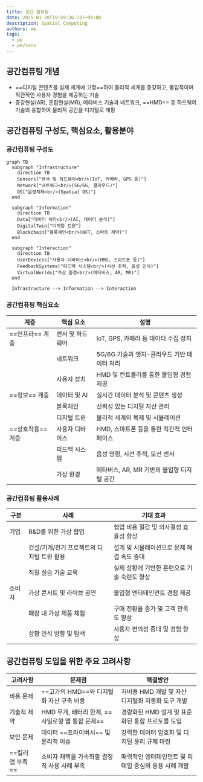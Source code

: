 ```yaml
---
title: 공간 컴퓨팅
date: 2025-01-20T19:59:36.737+09:00
description: Spatial Computing
authors: me
tags:
  - pe
  - pe/conv
---
```


## 공간컴퓨팅 개념

- ==디지털 콘텐츠를 실제 세계에 고정==하여 물리적 세계를 증강하고, 몰입적이며 직관적인 사용자 경험을 제공하는 기술
- 증강현실(AR), 혼합현실(MR), 메타버스 기술과 네트워크, ==HMD== 등 하드웨어 기술의 융합하여 물리적 공간을 디지털로 매핑

## 공간컴퓨팅 구성도, 핵심요소, 활용분야

### 공간컴퓨팅 구성도

```mermaid
graph TB
  subgraph "Infrastructure"
    direction TB
    Sensors["센서 및 하드웨어<br/>(IoT, 카메라, GPS 등)"]
    Network["네트워크<br/>(5G/6G, 클라우드)"]
    OS["운영체제<br/>(Spatial OS)"]
  end

  subgraph "Information"
    direction TB
    Data["데이터 처리<br/>(AI, 데이터 분석)"]
    DigitalTwin["디지털 트윈"]
    Blockchain["블록체인<br/>(NFT, 스마트 계약)"]
  end

  subgraph "Interaction"
    direction TB
    UserDevices["사용자 디바이스<br/>(HMD, 스마트폰 등)"]
    FeedbackSystems["피드백 시스템<br/>(시선 추적, 음성 인식)"]
    VirtualWorlds["가상 환경<br/>(메타버스, AR, MR)"]
  end

  Infrastructure --> Information --> Interaction
```

### 공간컴퓨팅 핵심요소

| 계층 | 핵심 요소 | 설명 |
| --- | --- | --- |
| ==인프라== 계층 | 센서 및 하드웨어 | IoT, GPS, 카메라 등 데이터 수집 장치 |
| | 네트워크 | 5G/6G 기술과 엣지-클라우드 기반 데이터 처리 |
| | 사용자 장치 | HMD 및 컨트롤러를 통한 몰입형 경험 제공 |
| ==정보== 계층 | 데이터 및 AI | 실시간 데이터 분석 및 콘텐츠 생성 |
| | 블록체인 | 신뢰성 있는 디지털 자산 관리 |
| | 디지털 트윈 | 물리적 세계의 복제 및 시뮬레이션 |
| ==상호작용== 계층 | 사용자 디바이스 | HMD, 스마트폰 등을 통한 직관적 인터페이스 |
| | 피드백 시스템 | 음성 명령, 시선 추적, 모션 센서 |
| | 가상 환경 | 메타버스, AR, MR 기반의 몰입형 디지털 공간 |

### 공간컴퓨팅 활용사례

| 구분 | 사례 | 기대 효과 |
| --- | --- | --- |
| 기업 | R&D를 위한 가상 협업 | 협업 비용 절감 및 의사결정 효율성 향상 |
| | 건설/기계/전기 프로젝트의 디지털 트윈 활용 | 설계 및 시뮬레이션으로 문제 해결 속도 증대 |
| | 직원 실습 기술 교육 | 실제 상황에 기반한 훈련으로 기술 숙련도 향상 |
| 소비자 | 가상 콘서트 및 라이브 공연 | 몰입형 엔터테인먼트 경험 제공 |
| |매장 내 가상 제품 체험 | 구매 전환율 증가 및 고객 만족도 향상 |
| | 상황 인식 방향 및 탐색 | 사용자 편의성 증대 및 경험 향상 |

## 공간컴퓨팅 도입을 위한 주요 고려사항

| 고려사항 | 문제점 | 해결방안 |
| --- | --- | --- |
| 비용 문제 | ==고가의 HMD==와 디지털화 자산 구축 비용 | 저비용 HMD 개발 및 자산 디지털화 자동화 도구 개발 |
| 기술적 제약 | HMD 무게, 배터리 한계, ==사일로형 앱 통합 문제== | 경량화된 HMD 설계 및 표준화된 통합 프로토콜 도입 |
| 보안 문제 | 데이터 ==프라이버시== 및 윤리적 이슈 | 강력한 데이터 암호화 및 디지털 윤리 규제 마련 |
| ==킬러 앱 부족== | 소비자 채택을 가속화할 결정적 사용 사례 부족 | 매력적인 엔터테인먼트 및 리테일 중심의 응용 사례 개발 |

